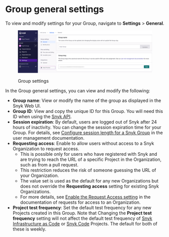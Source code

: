 # Group general settings

To view and modify settings for your Group, navigate to **Settings** > **General**.

<figure><img src="../../../.gitbook/assets/settings_group_settings_general.png" alt=""><figcaption><p>Group settings</p></figcaption></figure>

In the Group general settings, you can view and modify the following:

* **Group name**: View or modify the name of the group as displayed in the Snyk Web UI.
* **Group ID**: View and copy the unique ID for this Group. You will need this ID when using the [Snyk API](../../../snyk-api/snyk-api.md).
* **Session expiration**: By default, users are logged out of Snyk after 24 hours of inactivity. You can change the session expiration time for your Group. For details, see [Configure session length for a Snyk Group](configure-session-length-for-a-snyk-group.md) in the user management documentation.
* **Requesting access**: Enable to allow users without access to a Snyk Organization to request access.
  * This is possible only for users who have registered with Snyk and are trying to reach the URL of a specific Project in the Organization, such as from a pull request.
  * This restriction reduces the risk of someone guessing the URL of your Organization.
  * The value set is used as the default for any new Organizations but does not override the **Requesting access** setting for existing Snyk Organizations.&#x20;
  * For more details, see [Enable the Request Access setting](../organizations/requests-for-access-to-an-organization.md#enable-the-request-access-setting) in the documentation of requests for access to an Organization.
* **Project test frequency**: Set the default test frequency for any new Projects created in this Group. Note that Changing the **Project test frequency** setting will not affect the default test frequency of [Snyk Infrastructure as Code](../../../scan-with-snyk/snyk-iac/scan-your-iac-source-code/) or [Snyk Code](../../../scan-with-snyk/snyk-code/) Projects. The default for both of these is weekly.
